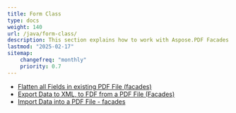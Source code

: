 ```yaml
---
title: Form Class
type: docs
weight: 140
url: /java/form-class/
description: This section explains how to work with Aspose.PDF Facades using Form Class.
lastmod: "2025-02-17"
sitemap:
    changefreq: "monthly"
    priority: 0.7
---
```


- [Flatten all Fields in existing PDF File (facades)](/pdf/java/flatten-all-fields/)
- [Export Data to XML, to FDF from a PDF File (Facades)](/pdf/java/export-data-into-a-pdf-file-facades/)
- [Import Data into a PDF File - facades](/pdf/java/import-data-into-a-pdf-file-facades/)


